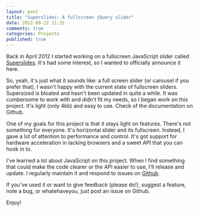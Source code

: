 ```yaml
---
layout: post
title: "Superslides: A fullscreen jQuery slider"
date: 2012-09-22 11:31
comments: true
categories: Projects
published: true
---
```


<p class="lead">
  Back in April 2012 I started working on a fullscreen JavaScript slider called <a href="http://nicinabox.github.com/superslides/">Superslides</a>. It's had some interest, so I wanted to officially announce it here.
</p>

<!-- more -->

So, yeah, it's just what it sounds like: a full screen slider (or carousel if you prefer that). I wasn't happy with the current state of fullscreen sliders. Supersized is bloated and hasn't been updated in quite a while. It was cumbersome to work with and didn't fit my needs, so I began work on this project. It's light (only 4kb) and easy to use. Check of the documentation on Github.

One of my goals for this project is that it stays light on features. There's not something for everyone. It's horizontal slider and its fullscreen. Instead, I gave a lot of attention to performance and control. It's got support for hardware acceleration in lacking browsers and a sweet API that you can hook in to.

I've learned a lot about JavaScript on this project. When I find something that could make the code clearer or the API easier to use, I'll release and update. I regularly maintain it and respond to issues on [Github](https://github.com/nicinabox/superslides).

If you've used it or want to give feedback (please do!), suggest a feature, note a bug, or whatehaveyou, just post an issue on Github.

Enjoy!
